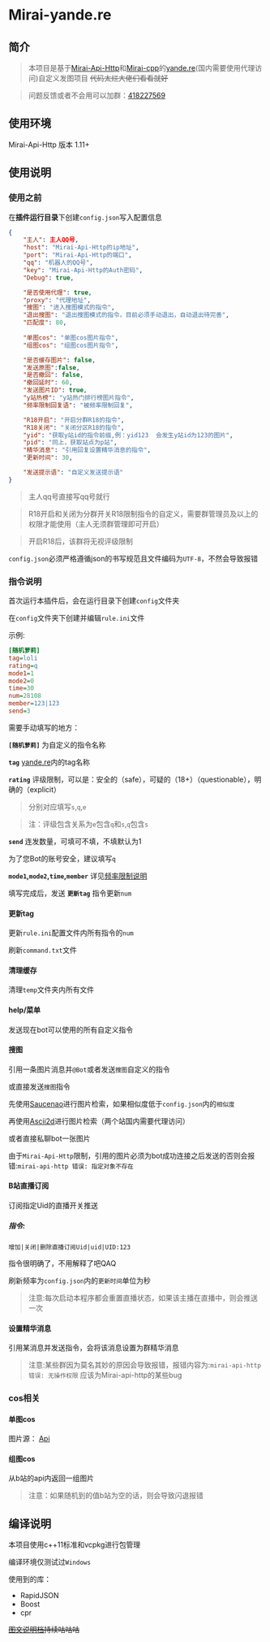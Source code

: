 # Mirai-yande.re
## 简介
> 本项目是基于[Mirai-Api-Http](https://github.com/project-mirai/mirai-api-http)和[Mirai-cpp](https://github.com/cyanray/mirai-cpp)的[yande.re](https://yande.re)(国内需要使用代理访问)自定义发图项目
 ~~代码太烂大佬们看看就好~~

>问题反馈或者不会用可以加群：[418227569](https://qm.qq.com/cgi-bin/qm/qr?k=FwFTGePLZ7PljrBzwrl4Boo6Q_2JqTuS&jump_from=webapi)
## 使用环境
Mirai-Api-Http 版本 1.11+
## 使用说明
### **使用之前**
在**插件运行目录**下创建`config.json`写入配置信息
```json
{
    "主人": 主人QQ号,
    "host": "Mirai-Api-Http的ip地址",
    "port": "Mirai-Api-Http的端口",
    "qq": "机器人的QQ号",
    "key": "Mirai-Api-Http的Auth密码",
    "Debug": true,

    "是否使用代理": true,
    "proxy": "代理地址",
    "搜图": "进入搜图模式的指令",
    "退出搜图": "退出搜图模式的指令，目前必须手动退出，自动退出待完善",
    "匹配度": 80,
    
    "单图cos": "单图cos图片指令",
    "组图cos": "组图cos图片指令",

    "是否缓存图片": false,
    "发送原图":false,
    "是否撤回": false,
    "撤回延时": 60,
    "发送图片ID": true,
    "y站热榜": "y站热门排行榜图片指令",
    "频率限制回复语": "被频率限制回复",

    "R18开启": "开启分群R18的指令",
    "R18关闭": "关闭分区R18的指令",
    "yid": "获取y站id的指令前缀,例：yid123  会发生y站id为123的图片",
    "pid": "同上，获取站点为p站",
    "精华消息": "引用回复设置精华消息的指令",
    "更新时间": 30,

    "发送提示语": "自定义发送提示语"
}
```
> 主人qq号直接写qq号就行

> R18开启和关闭为分群开关R18限制指令的自定义，需要群管理员及以上的权限才能使用（主人无须群管理即可开启）

> 开启R18后，该群将无视评级限制

`config.json`必须严格遵循json的书写规范且文件编码为`UTF-8`，不然会导致报错
### 指令说明
首次运行本插件后，会在运行目录下创建`config`文件夹

在`config`文件夹下创建并编辑`rule.ini`文件

示例:
```ini
[随机萝莉]
tag=loli
rating=q
mode1=1
mode2=0
time=30
num=28108
member=123|123
send=3
```
需要手动填写的地方：

**`[随机萝莉]`** 为自定义的指令名称

**`tag`** [yande.re](https://yande.re)内的tag名称

**`rating`** 评级限制，可以是：安全的（safe），可疑的（18+）（questionable），明确的（explicit）
> 分别对应填写`s`,`q`,`e`

>注：评级包含关系为`e`包含`q`和`s`,`q`包含`s`

**`send`** 连发数量，可填可不填，不填默认为1

为了您Bot的账号安全，建议填写`q`

**`mode1`,`mode2`,`time`,`member`** 详见[频率限制说明](doc/频率限制说明.md)

填写完成后，发送 **`更新tag`** 指令更新`num`

#### 更新tag
更新`rule.ini`配置文件内所有指令的`num`

刷新`command.txt`文件
#### 清理缓存
清理`temp`文件夹内所有文件

#### help/菜单
发送现在bot可以使用的所有自定义指令

#### 搜图
引用一条图片消息并`@Bot`或者发送`搜图`自定义的指令

或直接发送`搜图`指令

先使用[Saucenao](https://saucenao.com/)进行图片检索，如果相似度低于`config.json`内的`相似度`

再使用[Ascii2d](https://ascii2d.net)进行图片检索（两个站国内需要代理访问）

或者直接私聊bot一张图片

由于`Mirai-Api-Http`限制，引用的图片必须为bot成功连接之后发送的否则会报错:`mirai-api-http 错误: 指定对象不存在
`

#### B站直播订阅
订阅指定Uid的直播开关推送
##### 指令:
`增加|关闭|删除直播订阅Uid|uid|UID:123`

指令很明确了，不用解释了吧QAQ

刷新频率为`config.json`内的`更新时间`单位为秒

> 注意:每次启动本程序都会重置直播状态，如果该主播在直播中，则会推送一次

#### 设置精华消息
引用某消息并发送指令，会将该消息设置为群精华消息
> 注意:某些群因为莫名其妙的原因会导致报错，报错内容为:`mirai-api-http 错误: 无操作权限` 应该为Mirai-api-http的某些bug
### cos相关
#### 单图cos
图片源： [Api](htts://api.jrsgslb.cn/cos)
#### 组图cos
从b站的api内返回一组图片
> 注意：如果随机到的值b站为空的话，则会导致闪退报错
## 编译说明
本项目使用c++11标准和vcpkg进行包管理

编译环境仅测试过`Windows`

使用到的库：
- RapidJSON
- Boost
- cpr

~~[图文说明档](https://jrsgslb.cn)持续咕咕咕~~